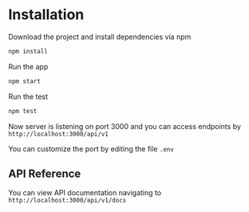 
# Installation

Download the project and install dependencies via npm

```bash
npm install
```

Run the app
```bash
npm start
```

Run the test
```bash
npm test
```

Now server is listening on port 3000 and you can access endpoints by `http://localhost:3000/api/v1`

You can customize the port by editing the file `.env`

## API Reference

You can view API documentation navigating to `http://localhost:3000/api/v1/docs`